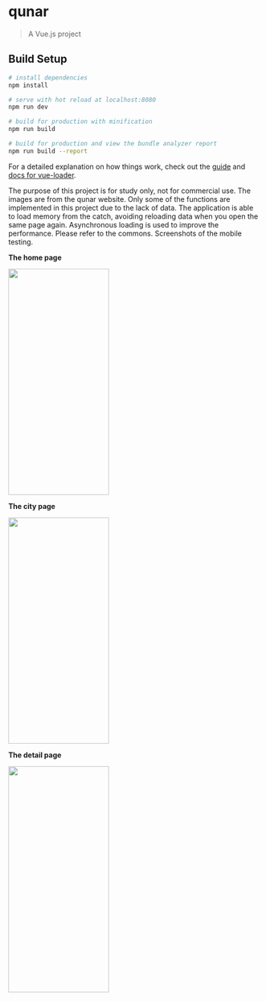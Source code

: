 # qunar

> A Vue.js project

## Build Setup

``` bash
# install dependencies
npm install

# serve with hot reload at localhost:8080
npm run dev

# build for production with minification
npm run build

# build for production and view the bundle analyzer report
npm run build --report
```

For a detailed explanation on how things work, check out the [guide](http://vuejs-templates.github.io/webpack/) and [docs for vue-loader](http://vuejs.github.io/vue-loader).

The purpose of this project is for study only, not for commercial use. The images are from the qunar website. Only some of the functions are implemented in this project due to the lack of data.
The application is able to load memory from the catch, avoiding reloading data when you open the same page again. Asynchronous loading is used to improve the performance. Please refer to the commons.
Screenshots of the mobile testing.


<b>The home page</b>

<img alt="" src="https://user-images.githubusercontent.com/66928603/147893593-ff27fd52-3167-4322-b1b2-f2a6478ef56a.jpg" width="200" height="450" />


<b>The city page</b>

<img alt="" src="https://user-images.githubusercontent.com/66928603/147893602-8f17ac2d-8648-4d95-ac63-83bb2078cef4.jpg" width="200" height="450" />


<b>The detail page</b>

<img alt="" src="https://user-images.githubusercontent.com/66928603/147893624-94a6ec0d-d312-4c9b-923e-3cb706404e57.jpg" width="200" height="450" />

